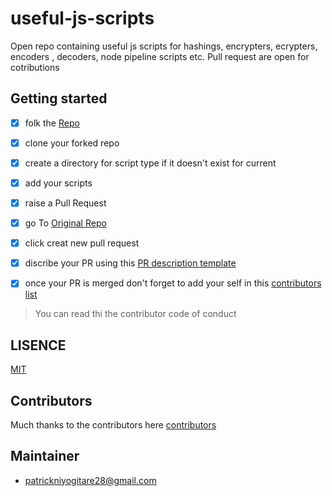 # useful-js-scripts
Open repo containing useful js scripts for hashings, encrypters, ecrypters, encoders , decoders, node pipeline scripts etc. Pull request are open for cotributions

## Getting started
- [X] folk the [Repo](https://github.com/PatrickNiyogitare28/useful-js-scripts)
- [X] clone your forked repo
- [X] create a directory for script type if it doesn't exist for current
- [X] add your scripts
- [X] raise a Pull Request
- [X] go To [Original Repo](https://github.com/PatrickNiyogitare28/useful-js-scripts)
- [X] click creat new pull request
- [X] discribe your PR using this [PR description template](https://github.com/PatrickNiyogitare28/useful-js-scripts/blob/main/PR_DESCRIPTION.md)
- [X] once your PR is merged don't forget to add your self in this [contributors list](https://github.com/PatrickNiyogitare28/useful-js-scripts/blob/main/CONTRIBUTORS.md)


> You can read thi the contributor code of conduct

## LISENCE
 [MIT](https://github.com/PatrickNiyogitare28/useful-js-scripts/blob/main/LICENSE)

## Contributors
Much thanks to the contributors here
[contributors](https://github.com/PatrickNiyogitare28/useful-js-scripts/blob/main/CONTRIBUTORS.md)

## Maintainer
- patrickniyogitare28@gmail.com








